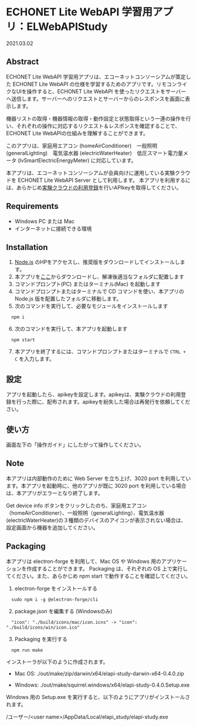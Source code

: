 # ECHONET Lite WebAPI 学習用アプリ：ELWebAPIStudy

2021.03.02

## Abstract

ECHONET Lite WebAPI 学習用アプリは、エコーネットコンソーシアムが策定した ECHONET Lite WebAPI の仕様を学習するためのアプリです。リモコンライクなUIを操作すると、ECHONET Lite WebAPI を使ったリクエストをサーバーへ送信します。サーバーへのリクエストとサーバーからのレスポンスを画面に表示します。

機器リストの取得・機器情報の取得・動作設定と状態取得という一連の操作を行い、それぞれの操作に対応するリクエスト＆レスポンスを確認することで、ECHONET Lite WebAPIの仕組みを理解することができます。

このアプリは、家庭用エアコン (homeAirConditioner)　一般照明 (generalLighting)　電気温水器 (electricWaterHeater)　低圧スマート電力量メータ (lvSmartElectricEnergyMeter) に対応しています。

本アプリは、エコーネットコンソーシアムが会員向けに運用している実験クラウドを ECHONET Lite WebAPI Server として利用します。
本アプリを利用するには、あらかじめ[実験クラウドの利用登録](https://echonet.jp/echonet-lite-web-api-info/)を行いAPIkeyを取得してください。

## Requirements

- Windows PC または Mac
- インターネットに接続できる環境

## Installation

1. [Node.js](https://nodejs.org/ja/) のHPをアクセスし、推奨版をダウンロードしてインストールします。
2. 本アプリを[ここ](https://github.com/KAIT-HEMS/ELWebAPIStudy)からダウンロードし、解凍後適当なフォルダに配置します
3. コマンドプロンプト(PC) またはターミナル(Mac) を起動します
4. コマンドプロンプトまたはターミナルで CD コマンドを使い、本アプリの Node.js 版を配置したフォルダに移動します。
5. 次のコマンドを実行して、必要なモジュールをインストールします

```
  npm i
```

6. 次のコマンドを実行して、本アプリを起動します

```
  npm start
```

7. 本アプリを終了するには、コマンドプロンプトまたはターミナルで ```CTRL + C``` を入力します。

## 設定

アプリを起動したら、apikeyを設定します。apikeyは、実験クラウドの利用登録を行った際に、配布されます。apikeyを紛失した場合は再発行を依頼してください。

## 使い方

画面左下の「操作ガイド」にしたがって操作してください。

## Note

本アプリは内部動作のために Web Server を立ち上げ、3020 port を利用しています。本アプリを起動時に、他のアプリが既に 3020 port を利用している場合は、本アプリがエラーとなり終了します。

Get device info ボタンをクリックしたのち、家庭用エアコン（homeAirConditioner）、一般照明（generalLighting）、電気温水器(electricWaterHeater)の３種類のデバイスのアイコンが表示されない場合は、 設定画面から機器を追加してください。

## Packaging

本アプリは electron-forge を利用して、Mac OS や Windows 用のアプリケーションを作成することができます。
Packaging は、それぞれの OS 上で実行してください。また、あらかじめ npm start で動作することを確認してください。

1. electron-forge をインストールする

```
  sudo npm i -g @electron-forge/cli
```

2. package.json を編集する (Windowsのみ)

```
  "icon": "./build/icons/mac/icon.icns" -> "icon": "./build/icons/win/icon.ico"
```

3. Packaging を実行する

```
  npm run make
```

インストーラが以下のように作成されます。

- Mac OS:
./out/make/zip/darwin/x64/elapi-study-darwin-x64-0.4.0.zip

- Windows:
./out/make/squirrel.windows/x64/elapi-study-0.4.0.Setup.exe

Windows 用の Setup.exe を実行すると、以下のようにアプリがインストールされます。

  /ユーザー/\<user name>/AppData/Local/elapi_study/elapi-study.exe